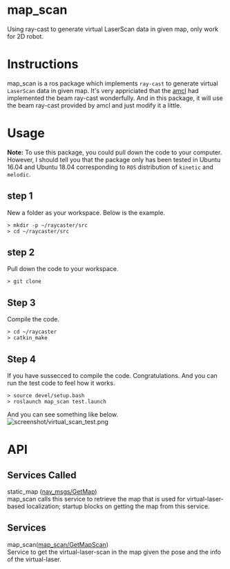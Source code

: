 # map_scan
Using ray-cast to generate virtual LaserScan data in given map, only work for 2D robot.

# Instructions
map_scan is a ros package which implements `ray-cast` to generate virtual `LaserScan` data in given map. It's very appriciated that the [amcl](https://github.com/ros-planning/navigation.git) had implemented the beam ray-cast wonderfully. And in this package, it will use the beam ray-cast provided by amcl and just modify it a little.

# Usage
**Note:** To use this package, you could pull down the code to your computer. However, I should tell you that the package only has been tested in Ubuntu 16.04 and Ubuntu 18.04 corresponding to `ROS` distribution of `kinetic` and `melodic`.

## step 1
New a folder as your workspace. Below is the example.
```Shell
> mkdir -p ~/raycaster/src
> cd ~/raycaster/src
```

## step 2
Pull down the code to your workspace.
```Shell
> git clone 
```

## Step 3
Compile the code.
```Shell
> cd ~/raycaster
> catkin_make
```
## Step 4
If you have sussecced to compile the code. Congratulations. And you can run the test code to feel how it works.
```Shell
> source devel/setup.bash
> roslaunch map_scan test.launch
```
And you can see something like below.  
![screenshot/virtual_scan_test.png](screenshot)

# API

## Services Called
static_map ([nav_msgs/GetMap](http://docs.ros.org/api/nav_msgs/html/srv/GetMap.html))  
map_scan calls this service to retrieve the map that is used for virtual-laser-based localization; startup blocks on getting the map from this service.

## Services
map_scan([map_scan/GetMapScan](https://github.com/hefvcjm/map_scan/blob/master/srv/GetMapScan.srv))  
Service to get the virtual-laser-scan in the map given the pose and the info of the virtual-laser.

